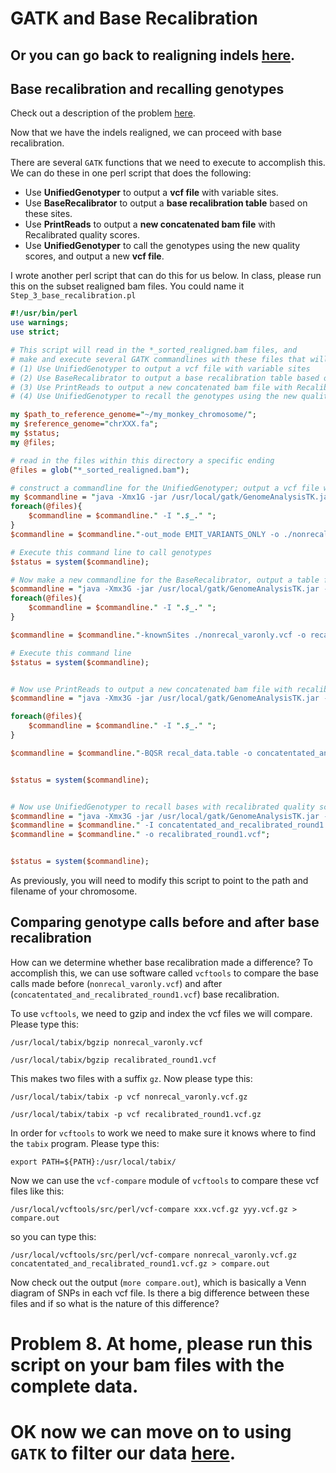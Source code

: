 # GATK and Base Recalibration

## Or you can go back to realigning indels [here](https://github.com/evansbenj/BIO720/blob/master/8_GATK_realigning_indels.md).

## Base recalibration and recalling genotypes

Check out a description of the problem [here](http://gatkforums.broadinstitute.org/discussion/44/base-quality-score-recalibration-bqsr).

Now that we have the indels realigned, we can proceed with base recalibration.

There are several `GATK` functions that we need to execute to accomplish this. We can do these in one perl script that does the following:
* Use **UnifiedGenotyper** to output a **vcf file** with variable sites.
* Use **BaseRecalibrator** to output a **base recalibration table** based on these sites.
* Use **PrintReads** to output a **new concatenated bam file** with Recalibrated quality scores.
* Use **UnifiedGenotyper** to call the genotypes using the new quality scores, and output a new **vcf file**.

I wrote another perl script that can do this for us below. In class, please run this on the subset realigned bam files. You could name it `Step_3_base_recalibration.pl`

``` perl
#!/usr/bin/perl
use warnings;
use strict;

# This script will read in the *_sorted_realigned.bam files, and 
# make and execute several GATK commandlines with these files that will
# (1) Use UnifiedGenotyper to output a vcf file with variable sites
# (2) Use BaseRecalibrator to output a base recalibration table based on these sites
# (3) Use PrintReads to output a new concatenated bam file with Recalibrated quality scores
# (4) Use UnifiedGenotyper to recall the genotypes using the new quality scores; output a new vcf file.

my $path_to_reference_genome="~/my_monkey_chromosome/";
my $reference_genome="chrXXX.fa";
my $status;
my @files;

# read in the files within this directory a specific ending
@files = glob("*_sorted_realigned.bam");

# construct a commandline for the UnifiedGenotyper; output a vcf file with only variable sites
my $commandline = "java -Xmx1G -jar /usr/local/gatk/GenomeAnalysisTK.jar -T UnifiedGenotyper -R ".$path_to_reference_genome.$reference_genome;
foreach(@files){
    $commandline = $commandline." -I ".$_." ";
}
$commandline = $commandline."-out_mode EMIT_VARIANTS_ONLY -o ./nonrecal_varonly.vcf";

# Execute this command line to call genotypes
$status = system($commandline);

# Now make a new commandline for the BaseRecalibrator, output a table for base recalibration 
$commandline = "java -Xmx3G -jar /usr/local/gatk/GenomeAnalysisTK.jar -T BaseRecalibrator -R ".$path_to_reference_genome.$reference_genome;
foreach(@files){
    $commandline = $commandline." -I ".$_." ";
}

$commandline = $commandline."-knownSites ./nonrecal_varonly.vcf -o recal_data.table";

# Execute this command line
$status = system($commandline);


# Now use PrintReads to output a new concatenated bam file with recalibrated quality scores
$commandline = "java -Xmx3G -jar /usr/local/gatk/GenomeAnalysisTK.jar -T PrintReads -R ".$path_to_reference_genome.$reference_genome;

foreach(@files){
    $commandline = $commandline." -I ".$_." ";
}

$commandline = $commandline."-BQSR recal_data.table -o concatentated_and_recalibrated_round1.bam";


$status = system($commandline);


# Now use UnifiedGenotyper to recall bases with recalibrated quality scores; output a vcf file 
$commandline = "java -Xmx3G -jar /usr/local/gatk/GenomeAnalysisTK.jar -T UnifiedGenotyper -R ".$path_to_reference_genome.$reference_genome;
$commandline = $commandline." -I concatentated_and_recalibrated_round1.bam";
$commandline = $commandline." -o recalibrated_round1.vcf";


$status = system($commandline);

```

As previously, you will need to modify this script to point to the path and filename of your chromosome.

## Comparing genotype calls before and after base recalibration

How can we determine whether base recalibration made a difference?  To accomplish this, we can use software called `vcftools` to compare the base calls made before (`nonrecal_varonly.vcf`) and after (`concatentated_and_recalibrated_round1.vcf`) base recalibration.

To use `vcftools`, we need to gzip and index the vcf files we will compare. Please type this:

`/usr/local/tabix/bgzip nonrecal_varonly.vcf`

`/usr/local/tabix/bgzip recalibrated_round1.vcf`

This makes two files with a suffix `gz`.  Now please type this:

`/usr/local/tabix/tabix -p vcf nonrecal_varonly.vcf.gz`

`/usr/local/tabix/tabix -p vcf recalibrated_round1.vcf.gz`

In order for `vcftools` to work we need to make sure it knows where to find the `tabix` program. Please type this:

`export PATH=${PATH}:/usr/local/tabix/`

Now we can use the `vcf-compare` module of `vcftools` to compare these vcf files like this:

`/usr/local/vcftools/src/perl/vcf-compare xxx.vcf.gz yyy.vcf.gz > compare.out`

so you can type this:

`/usr/local/vcftools/src/perl/vcf-compare nonrecal_varonly.vcf.gz concatentated_and_recalibrated_round1.vcf.gz > compare.out`

Now check out the output (`more compare.out`), which is basically a Venn diagram of SNPs in each vcf file. Is there a big difference between these files and if so what is the nature of this difference?


# Problem 8. At home, please run this script on your bam files with the complete data.

# OK now we can move on to using `GATK` to filter our data [here](https://github.com/evansbenj/BIO720/blob/master/10_Using_GATK_to_filter_data.md).
